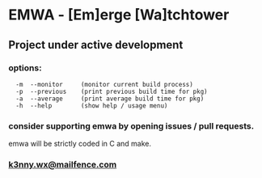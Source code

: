 # EMWA  -  [Em]erge [Wa]tchtower

## Project under active development

### options:
      -m  --monitor     (monitor current build process)
      -p  --previous    (print previous build time for pkg)
      -a  --average     (print average build time for pkg)
      -h  --help        (show help / usage menu)

### consider supporting emwa by opening issues / pull requests.
emwa will be strictly coded in C and make.

### <k3nny.wx@mailfence.com>
